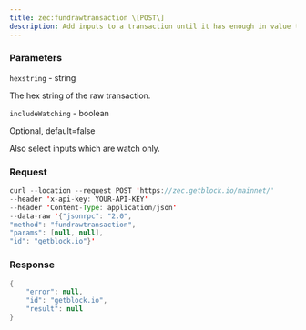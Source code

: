 ```yaml
---
title: zec:fundrawtransaction \[POST\]
description: Add inputs to a transaction until it has enough in value to meet its outvalue.This will not modify existing inputs, and will add one change output tothe outputs.Note that inputs which were signed may need to be resigned aftercompletion since in/outputs have been added.The inputs added will not be signed, use signrawtransaction for that.Note that all existing inputs must have their previous outputtransaction be in the wallet.Note that all inputs selected must be of standard form and P2SH scriptsmust bein the wallet using importaddress or addmultisigaddress (tocalculate fees).Only pay-to-pubkey, multisig, and P2SH versions thereof are currentlysupported for watch-only
---
```


### Parameters


`hexstring` - string

The hex string of the raw transaction.

`includeWatching` - boolean

Optional, default=false

Also select inputs which are watch only.

### Request

``` java
curl --location --request POST 'https://zec.getblock.io/mainnet/' 
--header 'x-api-key: YOUR-API-KEY' 
--header 'Content-Type: application/json' 
--data-raw '{"jsonrpc": "2.0",
"method": "fundrawtransaction",
"params": [null, null],
"id": "getblock.io"}'
```

###  Response

``` java
{
    "error": null,
    "id": "getblock.io",
    "result": null
}
```

